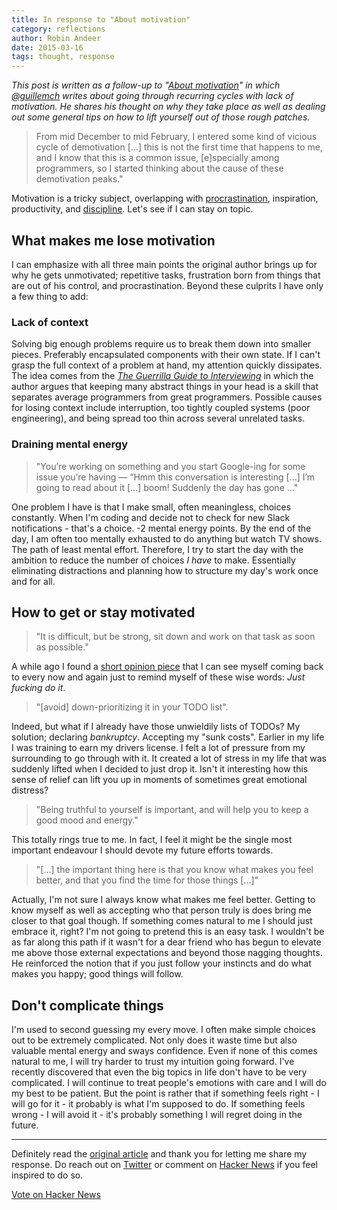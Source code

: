 ```yaml
---
title: In response to "About motivation"
category: reflections
author: Robin Andeer
date: 2015-03-16
tags: thought, response
---
```


*This post is written as a follow-up to "[About motivation][about]" in which [@guillemch][guillem] writes about going through recurring cycles with lack of motivation. He shares his thought on why they take place as well as dealing out some general tips on how to lift yourself out of those rough patches.*

> From mid December to mid February, I entered some kind of vicious cycle of demotivation [...] this is not the first time that happens to me, and I know that this is a common issue, [e]specially among programmers, so I started thinking about the cause of these demotivation peaks."

Motivation is a tricky subject, overlapping with [procrastination][procrast], inspiration, productivity, and [discipline][discipline]. Let's see if I can stay on topic.

## What makes me lose motivation

I can emphasize with all three main points the original author brings up for why he gets unmotivated; repetitive tasks, frustration born from things that are out of his control, and procrastination. Beyond these culprits I have only a few thing to add:

### Lack of context

Solving big enough problems require us to break them down into smaller pieces. Preferably encapsulated components with their own state. If I can't grasp the full context of a problem at hand, my attention quickly dissipates. The idea comes from the [*The Guerrilla Guide to Interviewing*][guerrilla] in which the author argues that keeping many abstract things in your head is a skill that separates average programmers from great programmers. Possible causes for losing context include interruption, too tightly coupled systems (poor engineering), and being spread too thin across several unrelated tasks.

### Draining mental energy

> "You’re working on something and you start Google-ing for some issue you’re having — “Hmm this conversation is interesting [...] I’m going to read about it [...] boom! Suddenly the day has gone ..."

One problem I have is that I make small, often meaningless, choices constantly. When I'm coding and decide not to check for new Slack notifications - that's a choice. -2 mental energy points. By the end of the day, I am often too mentally exhausted to do anything but watch TV shows. The path of least mental effort. Therefore, I try to start the day with the ambition to reduce the number of choices *I have* to make. Essentially eliminating distractions and planning how to structure my day's work once and for all.

## How to get or stay motivated

> "It is difficult, but be strong, sit down and work on that task as soon as possible."

A while ago I found a [short opinion piece][procrast] that I can see myself coming back to every now and again just to remind myself of these wise words: *Just fucking do it*.

> "[avoid] down-prioritizing it in your TODO list".

Indeed, but what if I already have those unwieldily lists of TODOs? My solution; declaring *bankruptcy*. Accepting my "sunk costs". Earlier in my life I was training to earn my drivers license. I felt a lot of pressure from my surrounding to go through with it. It created a lot of stress in my life that was suddenly lifted when I decided to just drop it. Isn't it interesting how this sense of relief can lift you up in moments of sometimes great emotional distress?

> "Being truthful to yourself is important, and will help you to keep a good mood and energy."

This totally rings true to me. In fact, I feel it might be the single most important endeavour I should devote my future efforts towards.

> "[...] the important thing here is that you know what makes you feel better, and that you find the time for those things [...]"

Actually, I'm not sure I always know what makes me feel better. Getting to know myself as well as accepting who that person truly is does bring me closer to that goal though. If something comes natural to me I should just embrace it, right? I'm not going to pretend this is an easy task. I wouldn't be as far along this path if it wasn't for a dear friend who has begun to elevate me above those external expectations and beyond those nagging thoughts. He reinforced the notion that if you just follow your instincts and do what makes you happy; good things will follow.

## Don't complicate things

I'm used to second guessing my every move. I often make simple choices out to be extremely complicated. Not only does it waste time but also valuable mental energy and sways confidence. Even if none of this comes natural to me, I will try harder to trust my intuition going forward. I've recently discovered that even the big topics in life don't have to be very complicated. I will continue to treat people's emotions with care and I will do my best to be patient. But the point is rather that if something feels right - I will go for it - it probably is what I'm supposed to do. If something feels wrong - I will avoid it - it's probably something I will regret doing in the future.

-------------
Definitely read the [original article][about] and thank you for letting me share my response. Do reach out on [Twitter][twitter] or comment on [Hacker News][hacker] if you feel inspired to do so.

<a href="https://news.ycombinator.com/submit" class="hn-button" data-title="In response to “About motivation”" data-url="http://www.robinandeer.com/blog/2015/03/16/in-response-to-about-motivation/" data-count="horizontal">Vote on Hacker News</a>

[about]: http://mussol.org/2015/03/15/about-motivation/
[guillem]: https://twitter.com/guillemch
[procrast]: https://even.li/the-shortest-way-to-stop-procrastinating/
[discipline]: http://www.wisdomination.com/screw-motivation-what-you-need-is-discipline/
[guerrilla]: http://www.joelonsoftware.com/articles/GuerrillaInterviewing3.html
[twitter]: https://twitter.com/robinandeer
[hacker]: https://news.ycombinator.com/item?id=9226050
